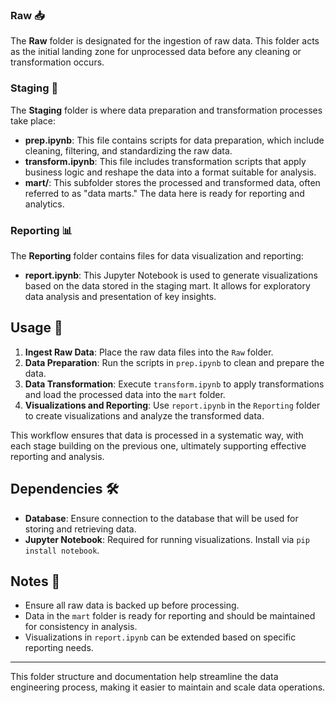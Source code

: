 
### Raw 📥

The **Raw** folder is designated for the ingestion of raw data. This folder acts as the initial landing zone for unprocessed data before any cleaning or transformation occurs.

### Staging 🔄

The **Staging** folder is where data preparation and transformation processes take place:

- **prep.ipynb**: This file contains scripts for data preparation, which include cleaning, filtering, and standardizing the raw data.
- **transform.ipynb**: This file includes transformation scripts that apply business logic and reshape the data into a format suitable for analysis.
- **mart/**: This subfolder stores the processed and transformed data, often referred to as "data marts." The data here is ready for reporting and analytics.

### Reporting 📊

The **Reporting** folder contains files for data visualization and reporting:

- **report.ipynb**: This Jupyter Notebook is used to generate visualizations based on the data stored in the staging mart. It allows for exploratory data analysis and presentation of key insights.

## Usage 🚀

1. **Ingest Raw Data**: Place the raw data files into the `Raw` folder.
2. **Data Preparation**: Run the scripts in `prep.ipynb` to clean and prepare the data.
3. **Data Transformation**: Execute `transform.ipynb` to apply transformations and load the processed data into the `mart` folder.
4. **Visualizations and Reporting**: Use `report.ipynb` in the `Reporting` folder to create visualizations and analyze the transformed data.

This workflow ensures that data is processed in a systematic way, with each stage building on the previous one, ultimately supporting effective reporting and analysis.

## Dependencies 🛠️

- **Database**: Ensure connection to the database that will be used for storing and retrieving data.
- **Jupyter Notebook**: Required for running visualizations. Install via `pip install notebook`.

## Notes 📌

- Ensure all raw data is backed up before processing.
- Data in the `mart` folder is ready for reporting and should be maintained for consistency in analysis.
- Visualizations in `report.ipynb` can be extended based on specific reporting needs.

---

This folder structure and documentation help streamline the data engineering process, making it easier to maintain and scale data operations.
